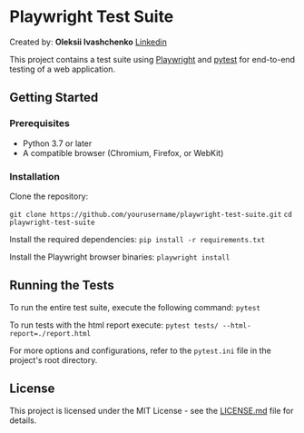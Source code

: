 # Playwright Test Suite

Created by: **Oleksii Ivashchenko** [Linkedin](https://www.linkedin.com/in/oivashchenko/)

This project contains a test suite using [Playwright](https://playwright.dev/) and [pytest](https://docs.pytest.org/en/latest/) for end-to-end testing of a web application.

## Getting Started

### Prerequisites

- Python 3.7 or later
- A compatible browser (Chromium, Firefox, or WebKit)

### Installation

Clone the repository:

`git clone https://github.com/yourusername/playwright-test-suite.git`
`cd playwright-test-suite`


Install the required dependencies: `pip install -r requirements.txt`

Install the Playwright browser binaries: `playwright install`

## Running the Tests

To run the entire test suite, execute the following command: `pytest`

To run tests with the html report execute: `pytest tests/ --html-report=./report.html`

For more options and configurations, refer to the `pytest.ini` file in the project's root directory.

## License

This project is licensed under the MIT License - see the [LICENSE.md](LICENSE.md) file for details.
